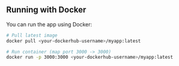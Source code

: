 ## Running with Docker

You can run the app using Docker:

```bash
# Pull latest image
docker pull <your-dockerhub-username>/myapp:latest

# Run container (map port 3000 -> 3000)
docker run -p 3000:3000 <your-dockerhub-username>/myapp:latest
